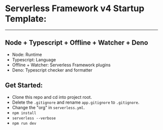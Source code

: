 # Serverless Framework v4 Startup Template:

---

## Node + Typescript + Offline + Watcher + Deno

- Node: Runtime
- Typescript: Language
- Offline + Watcher: Serverless Framework plugins
- Deno: Typescript checker and formatter

## Get Started:

- Clone this repo and cd into project root.
- Delete the `.gitignore` and rename `app.gitignore` to `.gitignore`.
- Change the "org" in `serverless.yml`.
- `npm install`
- `serverless --verbose`
- `npm run dev`
